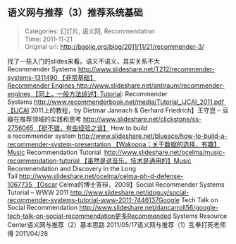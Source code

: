 语义网与推荐（3）推荐系统基础
---
    
> Categories: 幻灯片, 语义网, Recommendation  
> Time: 2011-11-21  
> Original url: <http://baojie.org/blog/2011/11/21/recommender-3/>
    
找了一些入门的slides来看。语义不语义，其实关系不大Recommender Systems http://www.slideshare.net/T212/recommender-systems-1311490 【非常基础】Recommender Engines http://www.slideshare.net/antiraum/recommender-engines 【同上，一般方法综述】Tutorial: Recommender Systems http://www.recommenderbook.net/media/Tutorial_IJCAI_2011.pdf 【IJCAI 2011上的教程，by Dietmar Jannach & Gerhard Friedrich】王守崑 – 豆瓣在推荐领域的实践和思考 http://www.slideshare.net/clickstone/ss-2756065 【挺不错，有些经验之谈】     How to build a recommender system http://www.slideshare.net/blueace/how-to-build-a-recommender-system-presentation 【Wakoopa；关于数据的选择，有趣】Music Recommendation Tutorial  http://www.slideshare.net/ocelma/music-recommendation-tutorial 【虽然是说音乐，技术是通用的】Music Recommendation and Discovery in the Long Tail http://www.slideshare.net/ocelma/celma-ph-d-defense-1067735 【Oscar Celma的博士答辩，2009】Social Recommender Systems Tutorial – WWW 2011 http://www.slideshare.net/idoguy/social-recommender-systems-tutorial-www-2011-7446137Google Tech Talk on Social Recommendation http://www.slideshare.net/dancarroll56/google-tech-talk-on-social-recommendation更多Recommended Systems Resource Center语义网与推荐（2）基本思路 2011/05/17语义网与推荐（1）乱拳打死老师傅 2011/04/28     
    